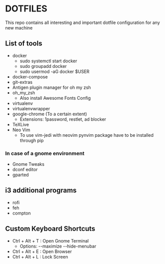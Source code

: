 # DOTFILES

This repo contains all interesting and important dotfile configuration for any new machine

## List of tools

- docker
    - sudo systemctl start docker
    - sudo groupadd docker
    - sudo usermod -aG docker $USER
- docker-compose
- git-extras
- Antigen plugin manager for oh my zsh
- oh\_my\_zsh
    - Also install Awesome Fonts Config
- virtualenv
- virtualenvwrapper
- google-chrome (To a certain extent)
    - Extensions: 1password, restlet, ad blocker
- TeXLive
- Neo Vim
    - To use vim-jedi with neovim pynvim package have to be installed through pip

### In case of a gnome environment
- Gnome Tweaks
- dconf editor
- gparted

## i3 additional programs
- rofi
- feh
- compton

## Custom Keyboard Shortcuts

- Ctrl + Alt + T : Open Gnome Terminal
    - Options: --maximize --hide-menubar
- Ctrl + Alt + E : Open Browser
- Ctrl + Alt + L : Lock Screen
